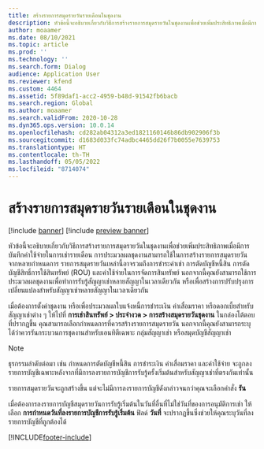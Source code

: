 ```yaml
---
title: สร้างรายการสมุดรายวันรายเดือนในชุดงาน
description: หัวข้อนี้จะอธิบายเกี่ยวกับวิธีการสร้างรายการสมุดรายวันในชุดงานเพื่อช่วยเพิ่มประสิทธิภาพเมื่อมีการบันทึกค่าใช้จ่ายในการเช่ารายเดือน
author: moaamer
ms.date: 08/10/2021
ms.topic: article
ms.prod: ''
ms.technology: ''
ms.search.form: Dialog
audience: Application User
ms.reviewer: kfend
ms.custom: 4464
ms.assetid: 5f89daf1-acc2-4959-b48d-91542fb6bacb
ms.search.region: Global
ms.author: moaamer
ms.search.validFrom: 2020-10-28
ms.dyn365.ops.version: 10.0.14
ms.openlocfilehash: cd282ab04312a3ed1821160146b86db902906f3b
ms.sourcegitcommit: d1683d033fc74adbc4465dd26f7b0055e7639753
ms.translationtype: HT
ms.contentlocale: th-TH
ms.lasthandoff: 05/05/2022
ms.locfileid: "8714074"
---
```

# <a name="create-monthly-journal-entries-in-a-batch"></a>สร้างรายการสมุดรายวันรายเดือนในชุดงาน

[!include [banner](../includes/banner.md)]
[!include [preview banner](../includes/preview-banner.md)]


หัวข้อนี้จะอธิบายเกี่ยวกับวิธีการสร้างรายการสมุดรายวันในชุดงานเพื่อช่วยเพิ่มประสิทธิภาพเมื่อมีการบันทึกค่าใช้จ่ายในการเช่ารายเดือน การประมวลผลชุดงานสามารถใช้ในการสร้างรายการสมุดรายวันจากหลายกำหนดการ รายการสมุดรายวันเหล่านี้อาจรวมถึงการชำระค่าเช่า การตัดบัญชีหนี้สิน การตัดบัญชีสิทธิ์การใช้สินทรัพย์ (ROU) และค่าใช้จ่ายในการจัดการสินทรัพย์ นอกจากนี้คุณยังสามารถใช้การประมวลผลชุดงานเพื่อทำการรับรู้สัญญาเช่าหลายสัญญาในเวลาเดียวกัน หรือเพื่อสร้างการปรับปรุงการเปลี่ยนแปลงสำหรับสัญญาเช่าหลายสัญญาในเวลาเดียวกัน

เมื่อต้องการตั้งค่าชุดงาน หรือเพื่อประมวลผลใบแจ้งหนี้การชำระเงิน ค่าเสื่อมราคา หรือดอกเบี้ยสำหรับสัญญาเช่าต่าง ๆ ให้ไปที่ **การเช่าสินทรัพย์ \> ประจำงวด \> การสร้างสมุดรายวันชุดงาน** ในกล่องโต้ตอบที่ปรากฏขึ้น คุณสามารถเลือกกำหนดการที่ควรสร้างรายการสมุดรายวัน นอกจากนี้คุณยังสามารถระบุได้ว่าควรรันกระบวนการชุดงานสำหรับเอนทิตีเฉพาะ กลุ่มสัญญาเช่า หรือสมุดบัญชีสัญญาเช่า

> [!NOTE]
> ธุรกรรมลำดับต่อมา เช่น กำหนดการตัดบัญชีหนี้สิน การชำระเงิน ค่าเสื่อมราคา และค่าใช้จ่าย จะถูกลงรายการบัญชีเฉพาะหลังจากที่มีการลงรายการบัญชีการรับรู้ครั้งเริ่มต้นสำหรับสัญญาเช่าที่ตรงกันเท่านั้น
>
> รายการสมุดรายวันจะถูกสร้างขึ้น แต่จะไม่มีการลงรายการบัญชีดังกล่าวจนกว่าคุณจะเลือกคำสั่ง **รัน**

เมื่อต้องการลงรายการบัญชีสมุดรายวันการรับรู้เริ่มต้นในวันที่อื่นที่ไม่ใช่วันที่ของการอนุมัติการเช่า ให้เลือก **การกําหนดวันที่ลงรายการบัญชีการรับรู้เริ่มต้น** ฟิลด์ **วันที่** จะปรากฏขึ้นซึ่งช่วยให้คุณระบุวันที่ลงรายการบัญชีที่ถูกต้องได้

[!INCLUDE[footer-include](../../includes/footer-banner.md)]
